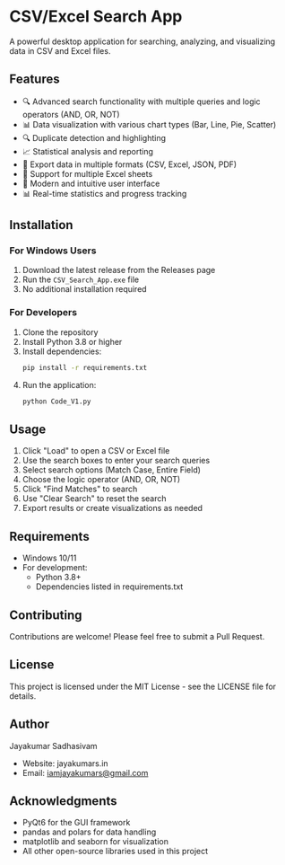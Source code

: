 # CSV/Excel Search App

A powerful desktop application for searching, analyzing, and visualizing data in CSV and Excel files.

## Features

- 🔍 Advanced search functionality with multiple queries and logic operators (AND, OR, NOT)
- 📊 Data visualization with various chart types (Bar, Line, Pie, Scatter)
- 🔍 Duplicate detection and highlighting
- 📈 Statistical analysis and reporting
- 💾 Export data in multiple formats (CSV, Excel, JSON, PDF)
- 📑 Support for multiple Excel sheets
- 🎨 Modern and intuitive user interface
- 📊 Real-time statistics and progress tracking

## Installation

### For Windows Users
1. Download the latest release from the Releases page
2. Run the `CSV_Search_App.exe` file
3. No additional installation required

### For Developers
1. Clone the repository
2. Install Python 3.8 or higher
3. Install dependencies:
   ```bash
   pip install -r requirements.txt
   ```
4. Run the application:
   ```bash
   python Code_V1.py
   ```

## Usage

1. Click "Load" to open a CSV or Excel file
2. Use the search boxes to enter your search queries
3. Select search options (Match Case, Entire Field)
4. Choose the logic operator (AND, OR, NOT)
5. Click "Find Matches" to search
6. Use "Clear Search" to reset the search
7. Export results or create visualizations as needed

## Requirements

- Windows 10/11
- For development:
  - Python 3.8+
  - Dependencies listed in requirements.txt

## Contributing

Contributions are welcome! Please feel free to submit a Pull Request.

## License

This project is licensed under the MIT License - see the LICENSE file for details.

## Author

Jayakumar Sadhasivam
- Website: jayakumars.in
- Email: iamjayakumars@gmail.com

## Acknowledgments

- PyQt6 for the GUI framework
- pandas and polars for data handling
- matplotlib and seaborn for visualization
- All other open-source libraries used in this project 
